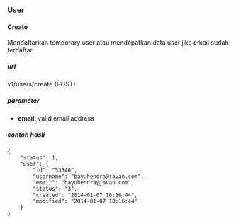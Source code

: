 ### User


#### Create
Mendaftarkan temporary user atau mendapatkan data user jika email sudah terdaftar 

##### url
v1/users/create (POST)

##### parameter
* **email**: valid email address

##### contoh hasil

    {
        "status": 1,
        "user": {
            "id": "53340",
            "username": "bayuhendra@javan.com",
            "email": "bayuhendra@javan.com",
            "status": "3",
            "created": "2014-01-07 10:16:44",
            "modified": "2014-01-07 10:16:44"
        }
    }
    